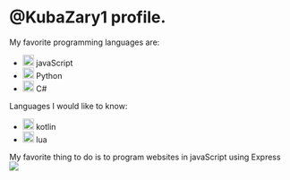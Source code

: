 # @KubaZary1 profile.

My favorite programming languages are: 
- <img height=20 src="https://cdn.jsdelivr.net/gh/devicons/devicon/icons/javascript/javascript-original.svg" /> javaScript
- <img height=20 src="https://cdn.jsdelivr.net/gh/devicons/devicon/icons/python/python-original.svg"/> Python
- <img height=20 src="https://cdn.jsdelivr.net/gh/devicons/devicon/icons/csharp/csharp-original.svg" /> C#

Languages I would like to know: 
- <img height=20 src="https://cdn.jsdelivr.net/gh/devicons/devicon/icons/kotlin/kotlin-plain.svg" /> kotlin
- <img height=20 src="https://cdn.jsdelivr.net/gh/devicons/devicon/icons/lua/lua-original-wordmark.svg" /> lua

My favorite thing to do is to program websites in javaScript using Express
<img src="https://github-readme-stats.vercel.app/api/top-langs?username=KubaZary1&show_icons=true&theme=dark"/>
